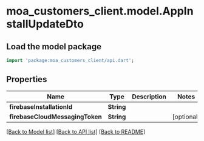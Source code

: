 # moa_customers_client.model.AppInstallUpdateDto

## Load the model package
```dart
import 'package:moa_customers_client/api.dart';
```

## Properties
Name | Type | Description | Notes
------------ | ------------- | ------------- | -------------
**firebaseInstallationId** | **String** |  | 
**firebaseCloudMessagingToken** | **String** |  | [optional] 

[[Back to Model list]](../README.md#documentation-for-models) [[Back to API list]](../README.md#documentation-for-api-endpoints) [[Back to README]](../README.md)


